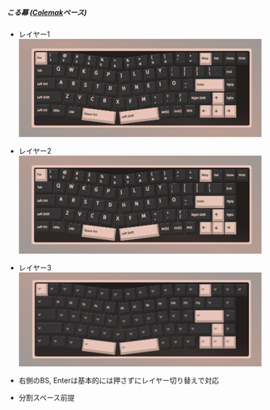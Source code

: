 ##### こる幕 ([Colemak][colemak_hp]ベース)

- レイヤー1
![layer0][layer1_img]

- レイヤー2
![layer1][layer1_img]

- レイヤー3
![layer2][layer3_img]

- 右側のBS, Enterは基本的には押さずにレイヤー切り替えで対応
- 分割スペース前提

[colemak_hp]: https://colemak.com
[layer1_img]: ./keyboards/aks068/alice_68.korumaku.layer0.png
[layer2_img]: ./keyboards/aks068/alice_68.korumaku.layer1.png
[layer3_img]: ./keyboards/aks068/alice_68.korumaku.layer2.png